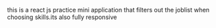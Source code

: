 this is a react js practice mini application that filters out the joblist when choosing skills.its also fully responsive
